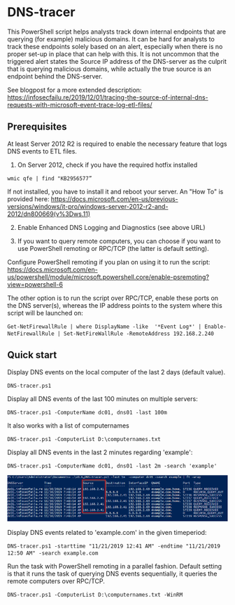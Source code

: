 # DNS-tracer
This PowerShell script helps analysts track down internal endpoints that are querying (for example) malicious domains. It can be hard for analysts to track these endpoints solely based on an alert, especially when there is no proper set-up in place that can help with this. It is not uncommon that the triggered alert states the Source IP address of the DNS-server as the culprit that is querying malicious domains, while actually the true source is an endpoint behind the DNS-server. 

See blogpost for a more extended description: https://infosecfailu.re/2019/12/01/tracing-the-source-of-internal-dns-requests-with-microsoft-event-trace-log-etl-files/

## Prerequisites

At least Server 2012 R2 is required to enable the necessary feature that logs DNS events to ETL files.

1) On Server 2012, check if you have the required hotfix installed

```
wmic qfe | find "KB2956577”
```
If not installed, you have to install it and reboot your server. An "How To" is provided here: https://docs.microsoft.com/en-us/previous-versions/windows/it-pro/windows-server-2012-r2-and-2012/dn800669(v%3Dws.11)

2) Enable Enhanced DNS Logging and Diagnostics (see above URL)

3) If you want to query remote computers, you can choose if you want to use PowerShell remoting or RPC/TCP (the latter is default setting).

Configure PowerShell remoting if you plan on using it to run the script: https://docs.microsoft.com/en-us/powershell/module/microsoft.powershell.core/enable-psremoting?view=powershell-6

The other option is to run the script over RPC/TCP, enable these ports on the DNS server(s), whereas the IP address points to the system where this script will be launched on:

```
Get-NetFirewallRule | where DisplayName -like  '*Event Log*' | Enable-NetFirewallRule | Set-NetFireWallRule -RemoteAddress 192.168.2.240
```

## Quick start

Display DNS events on the local computer of the last 2 days (default value).
```
DNS-tracer.ps1
```

Display all DNS events of the last 100 minutes on multiple servers:
```
DNS-tracer.ps1 -ComputerName dc01, dns01 -last 100m
```

It also works with a list of computernames
```
DNS-tracer.ps1 -ComputerList D:\computernames.txt
```

Display all DNS events in the last 2 minutes regarding 'example':

```
DNS-tracer.ps1 -ComputerName dc01, dns01 -last 2m -search 'example'
```

![Image](/Images/Example.png)

Display DNS events related to 'example.com' in the given timeperiod:
```
DNS-tracer.ps1 -starttime "11/21/2019 12:41 AM" -endtime "11/21/2019 12:50 AM" -search example.com 
```

Run the task with PowerShell remoting in a parallel fashion. Default setting is that it runs the task of querying DNS events sequentially, it queries the remote computers over RPC/TCP.
```
DNS-tracer.ps1 -ComputerList D:\computernames.txt -WinRM
```


